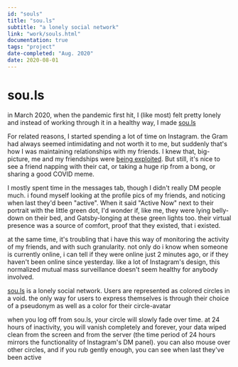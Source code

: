 ```yaml
---
id: "souls"
title: "sou.ls"
subtitle: "a lonely social network"
link: "work/souls.html"
documentation: true
tags: "project"
date-completed: "Aug. 2020"
date: 2020-08-01
---
```

sou.ls
======

in March 2020, when the pandemic first hit, I (like most) felt pretty lonely and instead of working through it in a healthy way, I made [sou.ls](https://sou.ls)

For related reasons, I started spending a lot of time on Instagram. the Gram had always seemed intimidating and not worth it to me, but suddenly that's how I was maintaining relationships with my friends. I knew that, big-picture, me and my friendships were [being exploited](http://wagesforfacebook.com/). But still, it's nice to see a friend napping with their cat, or taking a huge rip from a bong, or sharing a good COVID meme.

I mostly spent time in the messages tab, though I didn't really DM people much. i found myself looking at the profile pics of my friends, and noticing when last they'd been "active". When it said "Active Now" next to their portrait with the little green dot, I'd wonder if, like me, they were lying belly-down on their bed, and Gatsby-longing at these green lights too. their virtual presence was a source of comfort, proof that they existed, that i existed.

at the same time, it's troubling that i have this way of monitoring the activity of my friends, and with such granularity. not only do i know when someone is currently online, i can tell if they were online just 2 minutes ago, or if they haven't been online since yesterday. like a lot of Instagram's design, this normalized mutual mass surveillance doesn't seem healthy for anybody involved.

[sou.ls](https://sou.ls) is a lonely social network. Users are represented as colored circles in a void. the only way for users to express themselves is through their choice of a pseudonym as well as a color for their circle-avatar

when you log off from sou.ls, your circle will slowly fade over time. at 24 hours of inactivity, you will vanish completely and forever, your data wiped clean from the screen and from the server (the time period of 24 hours mirrors the functionality of Instagram's DM panel). you can also mouse over other circles, and if you rub gently enough, you can see when last they've been active